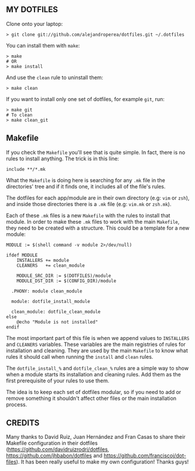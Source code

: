 MY DOTFILES
-------
Clone onto your laptop:

```
> git clone git://github.com/alejandroperea/dotfiles.git ~/.dotfiles
```

You can install them with `make`:

```
> make
# OR
> make install
```

And use the `clean` rule to uninstall them:

```
> make clean
```

If you want to install only one set of dotfiles, for example `git`, run:

```
> make git
# To clean
> make clean_git
```

## Makefile

If you check the `Makefile` you'll see that is quite simple. In fact, there is no rules to install anything. The trick is in this line:

```make
include **/*.mk
```

What the `Makefile` is doing here is searching for any `.mk` file in the directories' tree and if it finds one, it includes all of the file's rules.

The dotfiles for each app/module are in their own directory (e.g: `vim` or `zsh`), and inside those directories there is a `.mk` file (e.g: `vim.mk` or `zsh.mk`).

Each of these `.mk` files is a new `Makefile` with the rules to install that module. In order to make these `.mk` files to work with the main `Makefile`, they need to be created with a structure. This could be a template for a new module:

```make
MODULE := $(shell command -v module 2>/dev/null)

ifdef MODULE
	INSTALLERS += module
	CLEANERS   += clean_module

	MODULE_SRC_DIR := $(DOTFILES)/module
	MODULE_DST_DIR := $(CONFIG_DIR)/module

  .PHONY: module clean_module

  module: dotfile_install_module

  clean_module: dotfile_clean_module
else
	@echo "Module is not installed"
endif
```

The most important part of this file is when we append values to `INSTALLERS` and `CLEANERS` variables. These variables are the main registries of rules for installation and cleaning. They are used by the main `Makefile` to know what rules it should call when running the `install` and `clean` rules.

The `dotfile_install_%` and `dotfile_clean_%` rules are a simple way to show when a module starts its installation and cleaning rules. Add them as the first prerequisite of your rules to use them.

The idea is to keep each set of dotfiles modular, so if you need to add or remove something it shouldn't affect other files or the main installation process.

CREDITS
-------
Many thanks to David Ruiz, Juan Hernández and Fran Casas to share their Makefile configuration in their dotfiles (https://github.com/davidruizrodri/dotfiles, https://github.com/jhbabon/dotfiles and https://github.com/franciscoj/dot-files). It has been really useful to make my own configuration! Thanks guys!
